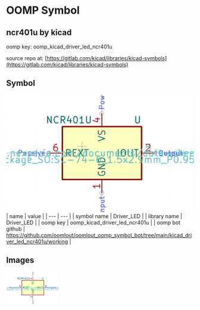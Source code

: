 # OOMP Symbol  
## ncr401u  by kicad  
  
oomp key: oomp_kicad_driver_led_ncr401u  
  
source repo at: [https://gitlab.com/kicad/libraries/kicad-symbols](https://gitlab.com/kicad/libraries/kicad-symbols)  
## Symbol  
  
[![working.png](working_600.png)](working.png)  
| name | value | 
| --- | --- | 
| symbol name | Driver_LED | 
| library name | Driver_LED | 
| oomp key | oomp_kicad_driver_led_ncr401u | 
| oomp bot github | https://github.com/oomlout/oomlout_oomp_symbol_bot/tree/main/kicad_driver_led_ncr401u/working | 
## Images  
  
[![working.png](working_140.png)](working.png)  
